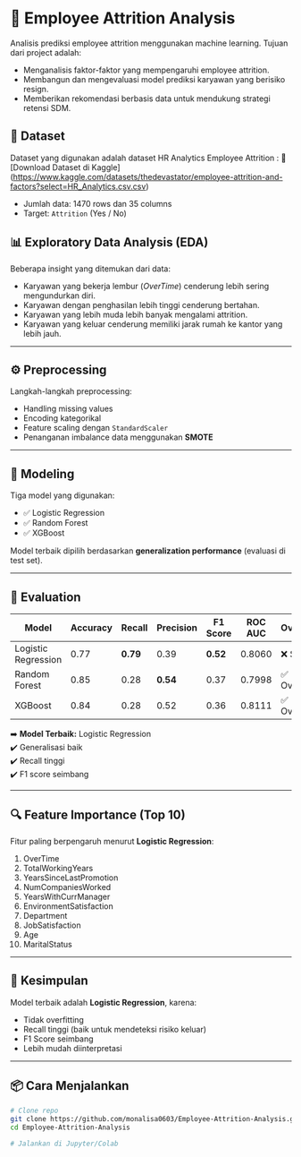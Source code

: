 # 🧠 Employee Attrition Analysis

Analisis prediksi employee attrition menggunakan machine learning. 
Tujuan dari project adalah:
- Menganalisis faktor-faktor yang mempengaruhi employee attrition.
- Membangun dan mengevaluasi model prediksi karyawan yang berisiko resign.
- Memberikan rekomendasi berbasis data untuk mendukung strategi retensi SDM.

## 📂 Dataset

Dataset yang digunakan adalah dataset HR Analytics Employee Attrition :
🔗 [Download Dataset di Kaggle] (https://www.kaggle.com/datasets/thedevastator/employee-attrition-and-factors?select=HR_Analytics.csv.csv)

- Jumlah data: 1470 rows dan 35 columns
- Target: `Attrition` (Yes / No)

## 📊 Exploratory Data Analysis (EDA)

Beberapa insight yang ditemukan dari data:
- Karyawan yang bekerja lembur (*OverTime*) cenderung lebih sering mengundurkan diri.
- Karyawan dengan penghasilan lebih tinggi cenderung bertahan.
- Karyawan yang lebih muda lebih banyak mengalami attrition.
- Karyawan yang keluar cenderung memiliki jarak rumah ke kantor yang lebih jauh.
  
---

## ⚙️ Preprocessing

Langkah-langkah preprocessing:
- Handling missing values
- Encoding kategorikal
- Feature scaling dengan `StandardScaler`
- Penanganan imbalance data menggunakan **SMOTE**

---

## 🤖 Modeling

Tiga model yang digunakan:
- ✅ Logistic Regression
- ✅ Random Forest
- ✅ XGBoost

Model terbaik dipilih berdasarkan **generalization performance** (evaluasi di test set).

---

## 🧪 Evaluation

| Model              | Accuracy | Recall | Precision | F1 Score | ROC AUC | Overfitting |
|-------------------|----------|--------|-----------|----------|---------|-------------|
| Logistic Regression | 0.77     | **0.79** | 0.39      | **0.52** | 0.8060  | ❌ Stabil    |
| Random Forest      | 0.85     | 0.28   | **0.54**  | 0.37     | 0.7998  | ✅ Overfitting |
| XGBoost            | 0.84     | 0.28   | 0.52      | 0.36     | 0.8111  | ✅ Overfitting |

➡️ **Model Terbaik:** Logistic Regression  
✔️ Generalisasi baik  
✔️ Recall tinggi  
✔️ F1 score seimbang

---

## 🔍 Feature Importance (Top 10)

Fitur paling berpengaruh menurut **Logistic Regression**:
1. OverTime
2. TotalWorkingYears
3. YearsSinceLastPromotion
4. NumCompaniesWorked
5. YearsWithCurrManager
6. EnvironmentSatisfaction
7. Department
8. JobSatisfaction
9. Age
10. MaritalStatus

---

## 🚀 Kesimpulan

Model terbaik adalah **Logistic Regression**, karena:
- Tidak overfitting
- Recall tinggi (baik untuk mendeteksi risiko keluar)
- F1 Score seimbang
- Lebih mudah diinterpretasi

---

## 📦 Cara Menjalankan

```bash
# Clone repo
git clone https://github.com/monalisa0603/Employee-Attrition-Analysis.git
cd Employee-Attrition-Analysis

# Jalankan di Jupyter/Colab
